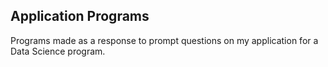 ## Application Programs

Programs made as a response to prompt questions on my application for a Data Science program. 